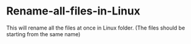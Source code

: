 # Rename-all-files-in-Linux
This will rename all the files at once in Linux folder. (The files should be starting from the same name)
